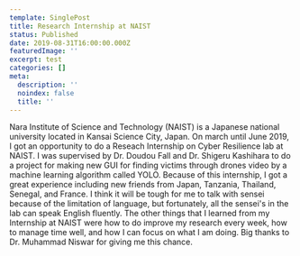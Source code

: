 ```yaml
---
template: SinglePost
title: Research Internship at NAIST
status: Published
date: 2019-08-31T16:00:00.000Z
featuredImage: ''
excerpt: test
categories: []
meta:
  description: ''
  noindex: false
  title: ''
---
```

 Nara Institute of Science and Technology (NAIST) is a Japanese national university located in Kansai Science City, Japan. On march until June 2019, I got an opportunity to do a Reseach Internship on Cyber Resilience lab at NAIST.  I was supervised by Dr. Doudou Fall and Dr. Shigeru Kashihara to do a project for making new GUI for finding victims through drones video by a machine learning algorithm called YOLO. Because of this internship, I got a great experience including new friends from Japan, Tanzania, Thailand, Senegal, and France. I think it will be tough for me to talk with sensei because of the limitation of language, but fortunately, all the sensei's in the lab can speak English fluently. The other things that I learned from my Internship at NAIST were how to do improve my research every week, how to manage time well, and how I can focus on what I am doing. Big thanks to Dr. Muhammad Niswar for giving me this chance.
